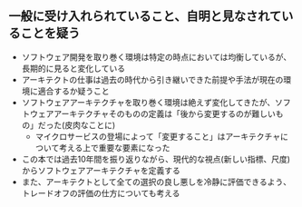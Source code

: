 ## 一般に受け入れられていること、自明と見なされていることを疑う
- ソフトウェア開発を取り巻く環境は特定の時点においては均衡しているが、長期的に見ると変化している
- アーキテクトの仕事は過去の時代から引き継いできた前提や手法が現在の環境に適合するか疑うこと
- ソフトウェアアーキテクチャを取り巻く環境は絶えず変化してきたが、ソフトウェアアーキテクチャそのものの定義は「後から変更するのが難しいもの」だった(皮肉なことに)
  - マイクロサービスの登場によって「変更すること」はアーキテクチャについて考える上で重要な要素になった
- この本では過去10年間を振り返りながら、現代的な視点(新しい指標、尺度)からソフトウェアアーキテクチャを定義する
- また、アーキテクトとして全ての選択の良し悪しを冷静に評価できるよう、トレードオフの評価の仕方についても考える

